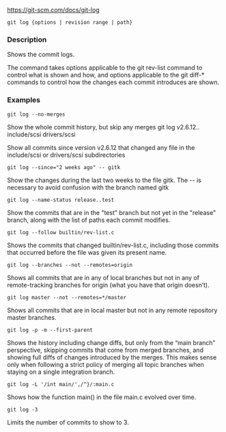 https://git-scm.com/docs/git-log

`git log {options | revision range | path}`

### Description


Shows the commit logs.

The command takes options applicable to the git rev-list command to control what is shown and how, and options applicable to the git diff-* commands to control how the changes each commit introduces are shown.


### Examples
	git log --no-merges

Show the whole commit history, but skip any merges
git log v2.6.12.. include/scsi drivers/scsi

Show all commits since version v2.6.12 that changed any file in the include/scsi or drivers/scsi subdirectories
	
	git log --since="2 weeks ago" -- gitk

Show the changes during the last two weeks to the file gitk. The -- is necessary to avoid confusion with the branch named gitk

	git log --name-status release..test

Show the commits that are in the "test" branch but not yet in the "release" branch, along with the list of paths each commit modifies.

	git log --follow builtin/rev-list.c

Shows the commits that changed builtin/rev-list.c, including those commits that occurred before the file was given its present name.

	git log --branches --not --remotes=origin

Shows all commits that are in any of local branches but not in any of remote-tracking branches for origin (what you have that origin doesn’t).

	git log master --not --remotes=*/master

Shows all commits that are in local master but not in any remote repository master branches.

	git log -p -m --first-parent

Shows the history including change diffs, but only from the “main branch” perspective, skipping commits that come from merged branches, and showing full diffs of changes introduced by the merges. This makes sense only when following a strict policy of merging all topic branches when staying on a single integration branch.

	git log -L '/int main/',/^}/:main.c

Shows how the function main() in the file main.c evolved over time.

	git log -3

Limits the number of commits to show to 3.
